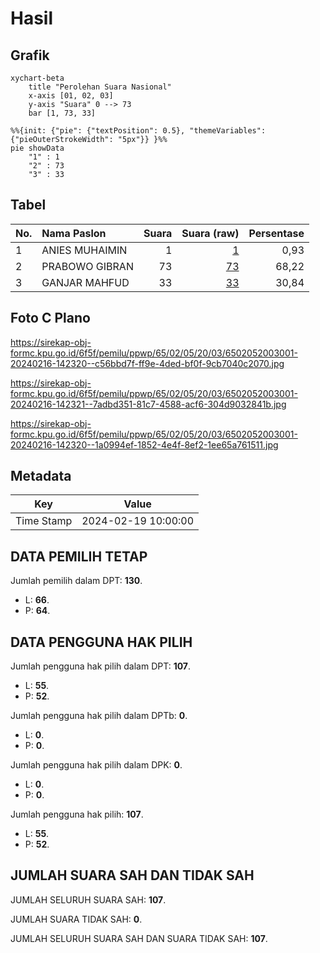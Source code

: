 # Hasil

## Grafik

```mermaid
xychart-beta
    title "Perolehan Suara Nasional"
    x-axis [01, 02, 03]
    y-axis "Suara" 0 --> 73
    bar [1, 73, 33]
```

```mermaid
%%{init: {"pie": {"textPosition": 0.5}, "themeVariables": {"pieOuterStrokeWidth": "5px"}} }%%
pie showData
    "1" : 1
    "2" : 73
    "3" : 33
```

## Tabel

| No. | Nama Paslon    | Suara | Suara (raw) | Persentase |
|:--- |:-------------- | -----:| -----------:| ----------:|
| 1   | ANIES MUHAIMIN | 1     | [1][p-1]    | 0,93       |
| 2   | PRABOWO GIBRAN | 73    | [73][p-2]   | 68,22      |
| 3   | GANJAR MAHFUD  | 33    | [33][p-3]   | 30,84      |


[p-1]: https://github.com/gigit-pemilu/pemilu-2024/blob/main/pilpres/hitung-suara/sub/65-kalimantan-utara/sub/02-malinau/sub/05-kayan-hulu/sub/2003-long-temuyat/sub/001-tps/sub/paslon-1.txt
[p-2]: https://github.com/gigit-pemilu/pemilu-2024/blob/main/pilpres/hitung-suara/sub/65-kalimantan-utara/sub/02-malinau/sub/05-kayan-hulu/sub/2003-long-temuyat/sub/001-tps/sub/paslon-2.txt
[p-3]: https://github.com/gigit-pemilu/pemilu-2024/blob/main/pilpres/hitung-suara/sub/65-kalimantan-utara/sub/02-malinau/sub/05-kayan-hulu/sub/2003-long-temuyat/sub/001-tps/sub/paslon-3.txt

## Foto C Plano

https://sirekap-obj-formc.kpu.go.id/6f5f/pemilu/ppwp/65/02/05/20/03/6502052003001-20240216-142320--c56bbd7f-ff9e-4ded-bf0f-9cb7040c2070.jpg

https://sirekap-obj-formc.kpu.go.id/6f5f/pemilu/ppwp/65/02/05/20/03/6502052003001-20240216-142321--7adbd351-81c7-4588-acf6-304d9032841b.jpg

https://sirekap-obj-formc.kpu.go.id/6f5f/pemilu/ppwp/65/02/05/20/03/6502052003001-20240216-142320--1a0994ef-1852-4e4f-8ef2-1ee65a761511.jpg


## Metadata

| Key        | Value               |
| ---------- | ------------------- |
| Time Stamp | 2024-02-19 10:00:00 |


## DATA PEMILIH TETAP

Jumlah pemilih dalam DPT: **130**.
 * L: **66**.
 * P: **64**.

## DATA PENGGUNA HAK PILIH

Jumlah pengguna hak pilih dalam DPT: **107**.
 * L: **55**.
 * P: **52**.

Jumlah pengguna hak pilih dalam DPTb: **0**.
 * L: **0**.
 * P: **0**.

Jumlah pengguna hak pilih dalam DPK: **0**.
 * L: **0**.
 * P: **0**.

Jumlah pengguna hak pilih: **107**.
 * L: **55**.
 * P: **52**.

## JUMLAH SUARA SAH DAN TIDAK SAH

JUMLAH SELURUH SUARA SAH: **107**.

JUMLAH SUARA TIDAK SAH: **0**.

JUMLAH SELURUH SUARA SAH DAN SUARA TIDAK SAH: **107**.


